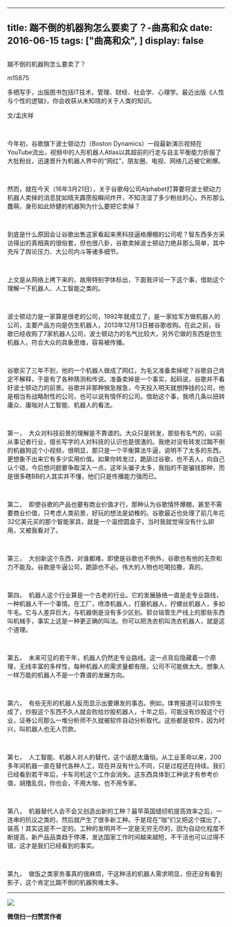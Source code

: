 
---
title:   踹不倒的机器狗怎么要卖了？-曲高和众
date: 2016-06-15
tags: ["曲高和众", ]
display: false
---


## 



踹不倒的机器狗怎么要卖了？




m15875




多栖写手，出版图书包括IT技术，管理、财经、社会学、心理学。最近出版《人性与个性的逻辑》，你会收获从未知晓的关于人类的知识。


文/孟庆祥

&nbsp;

今年初，谷歌旗下波士顿动力（Boston Dynamics）一段最新演示视频在YouTube流出，视频中的人形机器人Atlas以其超前的行走与自主平衡能力折服了大批粉丝，迅速晋升为机器人界中的“网红”，朋友圈、电视、网络几近被它刷爆。

&nbsp;

然而，就在今天（16年3月21日），关于谷歌母公司Alphabet打算要将波士顿动力机器人卖掉的消息犹如晴天霹雳般瞬间炸开，不知浇湿了多少粉丝的心，外形那么蠢萌，身形如此矫健的机器狗为什么要把它卖掉？

&nbsp;

到底是什么原因会让谷歌出售这家看起来黑科技逼格爆棚的公司呢？智东西多方采访得出的真相真的很俗套，但也很八卦，谷歌卖掉波士顿动力绝非那么简单，其中充斥了舆论压力、大公司内斗等诸多细节。

&nbsp;

上文是从网络上拷下来的，故用特别字体标出，下面我评论一下这个事，借助这个理解一下机器人、人工智能之类的。

&nbsp;

波士顿动力是一家算是很老的公司，1992年就成立了，是一家给军方做机器人的公司，主要产品方向是仿生机器人，2013年12月13日被谷歌收购。在此之前，谷歌已经收购了7家机器人公司，波士顿动力的名气比较大，另外它做的东西是仿生机器人，符合大众的具象思维，容易被传播。

&nbsp;

谷歌买了三年不到，他的一个机器人做成了网红，为毛又准备卖掉呢？谷歌自己肯定不解释，于是有了各种猜测和传说。准备卖掉是一个事实，起码说，谷歌并不看好波士顿动力的前景。谷歌并非那种猴急猴急，今天投入明天就想挣钱的公司，他是相当有战略耐性的公司，也可以说有情怀的公司。借助这个事，我喷几条以扭转庸众、庸咖对人工智能、机器人的看法。

&nbsp;

第一，&nbsp;&nbsp;大众对科技前景的理解是不靠谱的。大众只是转发，那些有名气的，以前从事记者行业，擅长写字的人对科技的认识也是很渣的。我绝对没有转发过踹不倒的机器狗这个小视频，很明显，那只是一个平衡算法牛逼，说明不了太多的东西。更想象不出来它有多少实用价值。如果你转发过，跪舔过谷歌，也不丢人，向自己认个错，今后想问题要争取深入一点，这年头骗子太多，我指的不是骗钱那种，而是很多瞎BB的人其实并不懂，他们只是传播能力强而已。

&nbsp;

第二，&nbsp;&nbsp;即使谷歌的产品也要有商业价值才行，那种认为谷歌情怀爆棚，甚至不需要商业价值，只考虑人类前景，好玩的想法是幼稚的。谷歌最近也处理了前几年花32亿美元买的那个智能家具，就是一个温控圆盒子，当时我就觉得没有什么卵用，又被我看对了。

&nbsp;

第三，&nbsp;&nbsp;大创新这个东西，对谁都难，即使是谷歌也不例外，谷歌也有他的无奈和力不能及。谷歌是牛逼公司，跪舔也不必。伟大的人物也吃喝拉撒，真的。

&nbsp;

第四，&nbsp;&nbsp;机器人这个行业算是一个古老的行业。它的发展脉络一直是走专业路线，一种机器人干一个事情。在工厂，喷漆机器人，打磨机器人，拧螺丝机器人，多如牛毛。它与人差异巨大，与机器倒是没有多少区别。郭台铭管生产线上的那些东西叫机械手，事实上这是一种更正确的叫法。你可以把洗衣机叫洗衣机器人，就是这个道理。

&nbsp;

第五，&nbsp;&nbsp;未来可见的若干年，机器人仍然走专业路线。这一点背后隐藏着一个原理，无线丰富的多样性，每种机器人的需求量都有限，公司不可能做太大。想象人一样万能的机器人不是一个靠谱的发展方向。

&nbsp;

第六，&nbsp;&nbsp;有些无形的机器人反而显示出要爆发的事态。例如，体育报道可以软件生成了，炒股这个东西不久人就会败给炒股机器人，十年之后，可能没有炒股这个行业，证券公司那么一堆分析师不久就被软件自动分析取代。这些都是软件，因为时兴，叫机器人也无人罚款。

&nbsp;

第七，&nbsp;&nbsp;人工智能、机器人对人的替代，这个话题太庸俗。从工业革命以来，200多年间机器一直在替代各种人工，现在并没有什么不同，只是过程还在持续。我们已经看到若干年后，卡车司机这个工作会消失。这东西具体到工种说才有参考价值，胡撸乱侃，你也会，不用大咖，也不用专家。

&nbsp;

第八，&nbsp;&nbsp;机器替代人会不会又创造出新的工种？最早英国缝纫机提高效率之后，一连串的抗议之类的，然后就产生了很多新工种。于是现在“咖”们又把这个摆出了，装高！其实这是不一定的。工种的发明并不一定是无穷无尽的，因为自动化程度不断提高，新产品品类趋于停滞，发达国家工作时间越来越短，不干活也可以过得不错，这才是我们已经看到的事实。

&nbsp;

第九，&nbsp;&nbsp;做饭之类家务事真的很麻烦，干这种活的机器人需求明显，但还没有看到影子，这个肯定比踹不倒的机器狗难太多。



****

**<img data-s="300,640" data-type="jpeg" src="http://mmbiz.qpic.cn/mmbiz/fxGMiaL5Zj1gAtMBdoRAfrkfBNF0WEAG9elY136EMERA8zleoqyibsc68mLpoiagDqkzcRhEo0psRuCqoQbcWg52w/0?wx_fmt=jpeg" data-ratio="1" data-w="430"/>**




**微信扫一扫赞赏作者**














